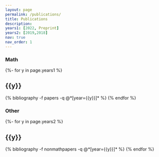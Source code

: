 ```yaml
---
layout: page
permalink: /publications/
title: Publications
description: 
years1: [2022, Preprint]
years2: [2019,2018]
nav: true
nav_order: 1
---
```


### Math

<!-- _pages/publications.md -->
<div class="publications">

{%- for y in page.years1 %}
  <h2 class="year">{{y}}</h2>
  {% bibliography -f papers -q @*[year={{y}}]* %}
{% endfor %}

</div>

### Other

<!-- _pages/publications.md -->
<div class="publications">

{%- for y in page.years2 %}
  <h2 class="year">{{y}}</h2>
  {% bibliography -f nonmathpapers -q @*[year={{y}}]* %}
{% endfor %}

</div>